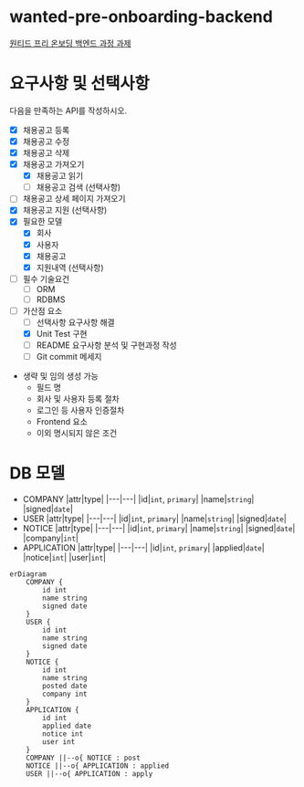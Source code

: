 # wanted-pre-onboarding-backend

[원티드 프리 온보딩 백엔드 과정 과제](https://bow-hair-db3.notion.site/5-1850bca26fda4e0ca1410df270c03409)

# 요구사항 및 선택사항

다음을 만족하는 API를 작성하시오.

-   [x] 채용공고 등록
-   [x] 채용공고 수정
-   [x] 채용공고 삭제
-   [x] 채용공고 가져오기
    -   [x] 채용공고 읽기
    -   [ ] 채용공고 검색 (선택사항)
-   [ ] 채용공고 상세 페이지 가져오기
-   [x] 채용공고 지원 (선택사항)
-   [x] 필요한 모델
    -   [x] 회사
    -   [x] 사용자
    -   [x] 채용공고
    -   [x] 지원내역 (선택사항)
-   [ ] 필수 기술요건
    -   [ ] ORM
    -   [ ] RDBMS
-   [ ] 가산점 요소
    -   [ ] 선택사항 요구사항 해결
    -   [x] Unit Test 구현
    -   [ ] README 요구사항 분석 및 구현과정 작성
    -   [ ] Git commit 메세지
-   생략 및 임의 생성 가능
    -   필드 명
    -   회사 및 사용자 등록 절차
    -   로그인 등 사용자 인증절차
    -   Frontend 요소
    -   이외 명시되지 않은 조건

# DB 모델

-   COMPANY
    |attr|type|
    |---|---|
    |id|`int`, `primary`|
    |name|`string`|
    |signed|`date`|
-   USER
    |attr|type|
    |---|---|
    |id|`int`, `primary`|
    |name|`string`|
    |signed|`date`|
-   NOTICE
    |attr|type|
    |---|---|
    |id|`int`, `primary`|
    |name|`string`|
    |signed|`date`|
    |company|`int`|
-   APPLICATION
    |attr|type|
    |---|---|
    |id|`int`, `primary`|
    |applied|`date`|
    |notice|`int`|
    |user|`int`|

```mermaid
erDiagram
    COMPANY {
        id int
        name string
        signed date
    }
    USER {
        id int
        name string
        signed date
    }
    NOTICE {
        id int
        name string
        posted date
        company int
    }
    APPLICATION {
        id int
        applied date
        notice int
        user int
    }
    COMPANY ||--o{ NOTICE : post
    NOTICE ||--o{ APPLICATION : applied
    USER ||--o{ APPLICATION : apply
```
